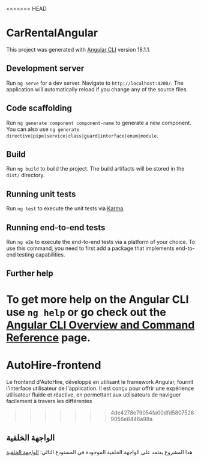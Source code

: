 <<<<<<< HEAD
# CarRentalAngular

This project was generated with [Angular CLI](https://github.com/angular/angular-cli) version 18.1.1.

## Development server

Run `ng serve` for a dev server. Navigate to `http://localhost:4200/`. The application will automatically reload if you change any of the source files.

## Code scaffolding

Run `ng generate component component-name` to generate a new component. You can also use `ng generate directive|pipe|service|class|guard|interface|enum|module`.

## Build

Run `ng build` to build the project. The build artifacts will be stored in the `dist/` directory.

## Running unit tests

Run `ng test` to execute the unit tests via [Karma](https://karma-runner.github.io).

## Running end-to-end tests

Run `ng e2e` to execute the end-to-end tests via a platform of your choice. To use this command, you need to first add a package that implements end-to-end testing capabilities.

## Further help

To get more help on the Angular CLI use `ng help` or go check out the [Angular CLI Overview and Command Reference](https://angular.dev/tools/cli) page.
=======
# AutoHire-frontend
Le frontend d'AutoHire, développé en utilisant le framework Angular, fournit l'interface utilisateur de l'application. Il est conçu pour offrir une expérience utilisateur fluide et réactive, en permettant aux utilisateurs de naviguer facilement à travers les différentes
>>>>>>> 4de4278e79054fa00dfd58075269056e8446a98a
## الواجهة الخلفية
هذا المشروع يعتمد على الواجهة الخلفية الموجودة في المستودع التالي:
[الواجهة الخلفية](https://github.com/khalfaoui-Yassin/AutoHire-backend.git)